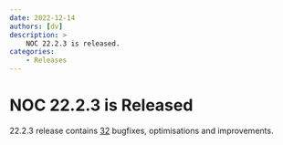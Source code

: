 ```yaml
---
date: 2022-12-14
authors: [dv]
description: >
    NOC 22.2.3 is released.
categories:
    - Releases
---
```


# NOC 22.2.3 is Released

22.2.3 release contains [32](https://code.getnoc.com/noc/noc/merge_requests?scope=all&state=merged&milestone_title=22.2.3) bugfixes, optimisations and improvements.
